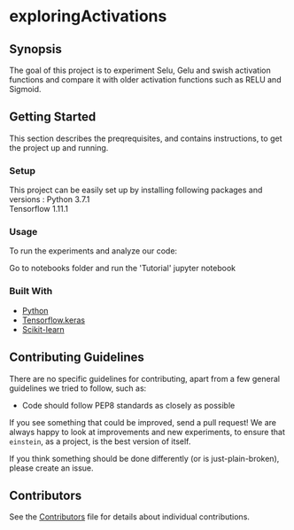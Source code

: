 # exploringActivations

## Synopsis
The goal of this project is to experiment Selu, Gelu and swish activation functions and compare it with older activation functions such as RELU and Sigmoid. 

## Getting Started
This section describes the preqrequisites, and contains instructions, to get the project up and running.

### Setup
 This project can be easily set up by installing following packages and versions : 
 Python 3.7.1\
 Tensorflow 1.11.1
 
 
### Usage
 To run the experiments and analyze our code: 
 
 Go to notebooks folder and run the 'Tutorial' jupyter notebook

### Built With
* [Python](https://www.python.org/)
* [Tensorflow.keras](https://keras.io/)
* [Scikit-learn](https://scikit-learn.org/stable/) 

## Contributing Guidelines
There are no specific guidelines for contributing, apart from a few general guidelines we tried to follow, such as:
* Code should follow PEP8 standards as closely as possible

If you see something that could be improved, send a pull request! 
We are always happy to look at improvements and new experiments, to ensure that `einstein`, as a project, is the best version of itself. 

If you think something should be done differently (or is just-plain-broken), please create an issue.

## Contributors
See the [Contributors]() file for details about individual contributions.
